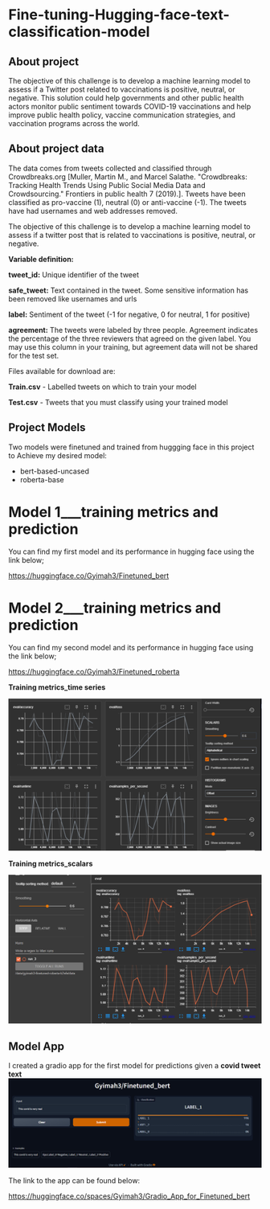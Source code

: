 # Fine-tuning-Hugging-face-text-classification-model

## About project
The objective of this challenge is to develop a machine learning model to assess if a Twitter post related to vaccinations is positive, neutral, or negative. This solution could help governments and other public health actors monitor public sentiment towards COVID-19 vaccinations and help improve public health policy, vaccine communication strategies, and vaccination programs across the world.

## About project data
The data comes from tweets collected and classified through Crowdbreaks.org [Muller, Martin M., and Marcel Salathe. "Crowdbreaks: Tracking Health Trends Using Public Social Media Data and Crowdsourcing." Frontiers in public health 7 (2019).]. Tweets have been classified as pro-vaccine (1), neutral (0) or anti-vaccine (-1). The tweets have had usernames and web addresses removed.

The objective of this challenge is to develop a machine learning model to assess if a twitter post that is related to vaccinations is positive, neutral, or negative.

**Variable definition:**

**tweet_id:** Unique identifier of the tweet

**safe_tweet:** Text contained in the tweet. Some sensitive information has been removed like usernames and urls

**label:** Sentiment of the tweet (-1 for negative, 0 for neutral, 1 for positive)

**agreement:** The tweets were labeled by three people. Agreement indicates the percentage of the three reviewers that agreed on the given label. You may use this column in your training, but agreement data will not be shared for the test set.

Files available for download are:

**Train.csv** - Labelled tweets on which to train your model

**Test.csv** - Tweets that you must classify using your trained model

## Project Models

 Two models were finetuned and trained from huggging face in this project to Achieve my desired model:
* bert-based-uncased
* roberta-base

# Model 1___training metrics and prediction

You can find my first model and its performance in hugging face using the link below;

https://huggingface.co/Gyimah3/Finetuned_bert

# Model 2___training metrics and prediction

You can find my second model and its performance in hugging face using the link below;

https://huggingface.co/Gyimah3/Finetuned_roberta


**Training metrics_time series**

![1](https://github.com/Gyimah3/Fine-tuning-Hugging-face-text-classification-model/blob/main/training_metrics%20screenshots-time%20series/Screenshot%202023-01-17%20210612.png)

**Training metrics_scalars**

![1](https://github.com/Gyimah3/Fine-tuning-Hugging-face-text-classification-model/blob/main/training_metrics%20screenshot-scalers/Screenshot%202023-01-17%20211512.png)


## Model App
I created a gradio app for the first model for predictions given a **covid tweet text**
![1](https://github.com/Gyimah3/Fine-tuning-Hugging-face-text-classification-model/blob/main/gradio.png)

The link to the app can be found below:

https://huggingface.co/spaces/Gyimah3/Gradio_App_for_Finetuned_bert









































































